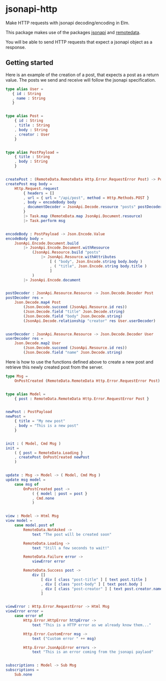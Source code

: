 # jsonapi-http


Make HTTP requests with jsonapi decoding/encoding in Elm.

This package makes use of the packages [jsonapi](https://package.elm-lang.org/packages/FabienHenon/jsonapi/latest/) and 
[remotedata](https://package.elm-lang.org/packages/krisajenkins/remotedata/latest/).

You will be able to send HTTP requests that expect a jsonapi object as a response.

## Getting started

Here is an example of the creation of a post, that expects a post as a return value.
The posts we send and receive will follow the jsonapi specification.

```elm
type alias User =
   { id : String
   , name : String
   }


type alias Post =
    { id : String
    , title : String
    , body : String
    , creator : User
    }


type alias PostPayload =
    { title : String
    , body : String
    }


createPost : (RemoteData.RemoteData Http.Error.RequestError Post) -> PostPayload -> Cmd msg
createPost msg body =
    Http.Request.request
        { headers = []
        , url = { url = "/api/post", method = Http.Methods.POST }
        , body = encodeBody body
        , documentDecoder = JsonApi.Decode.resource "posts" postDecoder
        }
        |> Task.map (RemoteData.map JsonApi.Document.resource)
        |> Task.perform msg


encodeBody : PostPayload -> Json.Encode.Value
encodeBody body =
    JsonApi.Encode.Document.build
        |> JsonApi.Encode.Document.withResource
            (JsonApi.Resource.build "posts"
                |> JsonApi.Resource.withAttributes
                    [ ( "body", Json.Encode.string body.body )
                    , ( "title", Json.Encode.string body.title )
                    ]
            )
        |> JsonApi.Encode.document


postDecoder : JsonApi.Resource.Resource -> Json.Decode.Decoder Post
postDecoder res =
    Json.Decode.map4 Post
        (Json.Decode.succeed (JsonApi.Resource.id res))
        (Json.Decode.field "title" Json.Decode.string)
        (Json.Decode.field "body" Json.Decode.string)
        (JsonApi.Decode.relationship "creator" res User.userDecoder)


userDecoder : JsonApi.Resource.Resource -> Json.Decode.Decoder User
userDecoder res = 
    Json.Decode.map2 User
        (Json.Decode.succeed (JsonApi.Resource.id res))
        (Json.Decode.field "name" Json.Decode.string)
```

Here is how to use the functions defined above to create a new post and retrieve this
newly created post from the server.

```elm
type Msg =
    OnPostCreated (RemoteData.RemoteData Http.Error.RequestError Post)


type alias Model =
    { post : RemoteData.RemoteData Http.Error.RequestError Post }


newPost : PostPayload
newPost =
    { title = "My new post"
    , body = "This is a new post"
    }


init : ( Model, Cmd Msg )
init =
    ( { post = RemoteData.Loading }
    , createPost OnPostCreated newPost
    )


update : Msg -> Model -> ( Model, Cmd Msg )
update msg model =
    case msg of
        OnPostCreated post ->
            ( { model | post = post }
            , Cmd.none
            )


view : Model -> Html Msg
view model =
    case model.post of
        RemoteData.NotAsked ->
            text "The post will be created soon"

        RemoteData.Loading ->
            text "Still a few seconds to wait!"

        RemoteData.Failure error ->
            viewError error

        RemoteData.Success post ->
            div []
                [ div [ class "post-title" ] [ text post.title ]
                , div [ class "post-body" ] [ text post.body ]
                , div [ class "post-creator" ] [ text post.creator.name ]
                ]


viewError : Http.Error.RequestError -> Html Msg
viewError error =
    case error of
        Http.Error.HttpError httpError ->
            text "This is a HTTP error as we already know them..."

        Http.Error.CustomError msg ->
            text ("Custom error " ++ msg)

        Http.Error.JsonApiError errors ->
            text "This is an error coming from the jsonapi paylaod"


subscriptions : Model -> Sub Msg
subscriptions = 
    Sub.none
```

